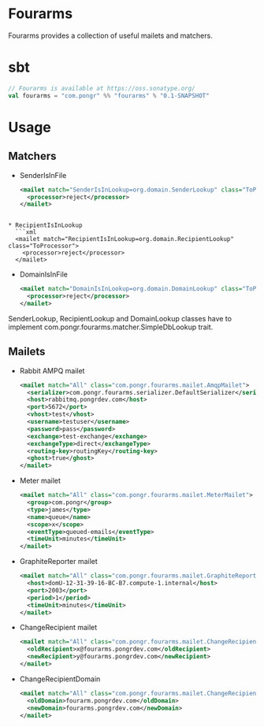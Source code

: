# Fourarms

Fourarms provides a collection of useful mailets and matchers.

# sbt

``` scala
// Fourarms is available at https://oss.sonatype.org/
val fourarms = "com.pongr" %% "fourarms" % "0.1-SNAPSHOT"
```

# Usage

Matchers
----------

* SenderIsInFile
  ```xml 
  <mailet match="SenderIsInLookup=org.domain.SenderLookup" class="ToProcessor">
    <processor>reject</processor>
  </mailet>
```

* RecipientIsInLookup
  ```xml 
  <mailet match="RecipientIsInLookup=org.domain.RecipientLookup" class="ToProcessor">
    <processor>reject</processor>
  </mailet>
  ```

* DomainIsInFile
  ```xml 
  <mailet match="DomainIsInLookup=org.domain.DomainLookup" class="ToProcessor">
    <processor>reject</processor>
  </mailet>
  ```

SenderLookup, RecipientLookup and DomainLookup classes have to implement com.pongr.fourarms.matcher.SimpleDbLookup trait.

Mailets
----------

* Rabbit AMPQ mailet
  ```xml
  <mailet match="All" class="com.pongr.fourarms.mailet.AmqpMailet">
    <serializer>com.pongr.fourarms.serializer.DefaultSerializer</serializer>
    <host>rabbitmq.pongrdev.com</host>
    <port>5672</port>
    <vhost>test</vhost>
    <username>testuser</username>
    <password>pass</password>
    <exchange>test-exchange</exchange>
    <exchangeType>direct</exchangeType>
    <routing-key>routingKey</routing-key>
    <ghost>true</ghost>
  </mailet>
  ```

* Meter mailet
  ```xml
  <mailet match="All" class="com.pongr.fourarms.mailet.MeterMailet">
    <group>com.pongr</group>
    <type>james</type>
    <name>queue</name>
    <scope>x</scope>
    <eventType>queued-emails</eventType>
    <timeUnit>minutes</timeUnit>
  </mailet>
  ```

* GraphiteReporter mailet
  ```xml
  <mailet match="All" class="com.pongr.fourarms.mailet.GraphiteReporterMailet">
    <host>domU-12-31-39-16-BC-B7.compute-1.internal</host>
    <port>2003</port>
    <period>1</period>
    <timeUnit>minutes</timeUnit>
  </mailet>
  ```

* ChangeRecipient mailet
  ```xml
  <mailet match="All" class="com.pongr.fourarms.mailet.ChangeRecipient">
    <oldRecipient>x@fourarms.pongrdev.com</oldRecipient>
    <newRecipient>y@fourarms.pongrdev.com</newRecipient>
  </mailet>
  ```

* ChangeRecipientDomain
  ```xml
  <mailet match="All" class="com.pongr.fourarms.mailet.ChangeRecipientDomain">
    <oldDomain>fourarm.pongrdev.com</oldDomain>
    <newDomain>fourarms.pongrdev.com</newDomain>
  </mailet>
  ```
